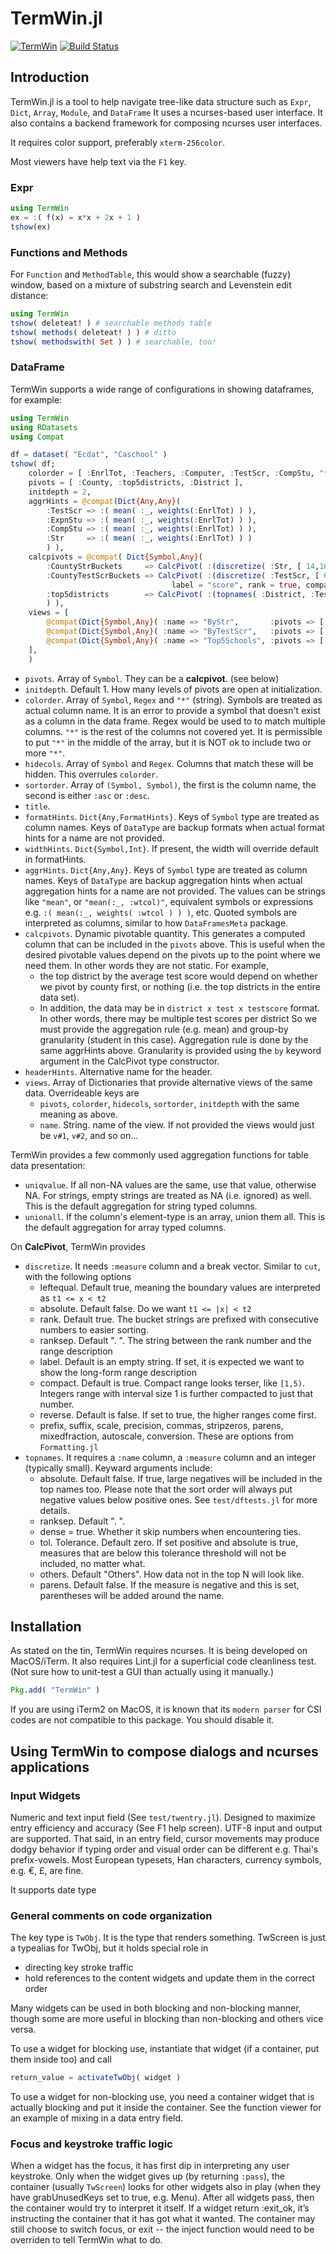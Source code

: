 # TermWin.jl

[![TermWin](http://pkg.julialang.org/badges/TermWin_release.svg)](http://pkg.julialang.org/?pkg=TermWin&ver=0.3)
[![Build Status](https://travis-ci.org/tonyhffong/TermWin.jl.svg?branch=master)](https://travis-ci.org/tonyhffong/TermWin.jl)

## Introduction

TermWin.jl is a tool to help navigate tree-like data structure such as `Expr`, `Dict`, `Array`, `Module`, and
`DataFrame`
It uses a ncurses-based user interface.
It also contains a backend framework for composing ncurses user interfaces.

It requires color support, preferably `xterm-256color`.

Most viewers have help text via the `F1` key.

### Expr
```julia
using TermWin
ex = :( f(x) = x*x + 2x + 1 )
tshow(ex)
```

### Functions and Methods
For `Function` and `MethodTable`, this would show a searchable (fuzzy) window, based on
a mixture of substring search and Levenstein edit distance:
```julia
using TermWin
tshow( deleteat! ) # searchable methods table
tshow( methods( deleteat! ) ) # ditto
tshow( methodswith( Set ) ) # searchable, too!
```


### DataFrame

TermWin supports a wide range of configurations in showing dataframes, for example:
```julia
using TermWin
using RDatasets
using Compat

df = dataset( "Ecdat", "Caschool" )
tshow( df;
    colorder = [ :EnrlTot, :Teachers, :Computer, :TestScr, :CompStu, "*" ],
    pivots = [ :County, :top5districts, :District ],
    initdepth = 2,
    aggrHints = @compat(Dict{Any,Any}(
        :TestScr => :( mean( :_, weights(:EnrlTot) ) ),
        :ExpnStu => :( mean( :_, weights(:EnrlTot) ) ),
        :CompStu => :( mean( :_, weights(:EnrlTot) ) ),
        :Str     => :( mean( :_, weights(:EnrlTot) ) )
        ) ),
    calcpivots = @compat( Dict{Symbol,Any}(
        :CountyStrBuckets     => CalcPivot( :(discretize( :Str, [ 14,16,18,20,22,24 ], rank = true, compact = true )), :County ),
        :CountyTestScrBuckets => CalcPivot( :(discretize( :TestScr, [ 600, 620, 640, 660, 680, 700],
                                    label = "score", rank = true, compact = false, reverse = true ) ), :County ),
        :top5districts        => CalcPivot( :(topnames( :District, :TestScr, 5 ) ) )
        ) ),
    views = [
        @compat(Dict{Symbol,Any}( :name => "ByStr",       :pivots => [ :CountyStrBuckets, :County, :District] ) ),
        @compat(Dict{Symbol,Any}( :name => "ByTestScr",   :pivots => [ :CountyTestScrBuckets, :County, :District] ) ),
        @compat(Dict{Symbol,Any}( :name => "Top5Schools", :pivots => [ :top5districts, :County ] ) )
    ],
    )
```

* `pivots`. Array of `Symbol`. They can be a **calcpivot**. (see below)
* `initdepth`. Default 1. How many levels of pivots are open at initialization.
* `colorder`. Array of `Symbol`, `Regex` and `"*"` (string). Symbols are treated as actual column name.
   It is an error to provide a symbol that doesn't exist as a column in the data frame. Regex would
   be used to to match multiple columns. `"*"` is the rest of the columns not covered yet. It is
   permissible to put `"*"` in the middle of the array, but it is NOT ok to include two or more `"*"`.
* `hidecols`. Array of `Symbol` and `Regex`. Columns that match these will be hidden. This overrules
  `colorder`.
* `sortorder`. Array of `(Symbol, Symbol)`, the first is the column name, the second is either `:asc` or `:desc`.
* `title`.
* `formatHints`. `Dict{Any,FormatHints}`. Keys of `Symbol` type are treated as column names. Keys of `DataType`
   are backup formats when actual format hints for a name are not provided.
* `widthHints`. `Dict{Symbol,Int}`. If present, the width will override default in formatHints.
* `aggrHints`. `Dict{Any,Any}`. Keys of `Symbol` type are treated as column names. Keys of `DataType`
   are backup aggregation hints when actual aggregation hints for a name are not provided. The values
   can be strings like `"mean"`, or `"mean(:_, :wtcol)"`, equivalent symbols or expressions
   e.g. `:( mean(:_, weights( :wtcol ) ) )`, etc. Quoted symbols are interpreted as columns, similar to how
   `DataFramesMeta` package.
* `calcpivots`. Dynamic pivotable quantity. This generates a computed column that can be included
   in the `pivots` above. This is useful when the desired pivotable values depend on the pivots
   up to the point where we need them. In other words they are not static. For example,
   * the top district by the average test score would depend on whether we pivot by county first, or
      nothing (i.e. the top districts in the entire data set).
   * In addition, the data may be in `district x test x testscore` format. In other words, there may be multiple
     test scores per district So we must provide the aggregation rule (e.g. mean) and group-by
     granularity (student in this case). Aggregation rule is done by the same aggrHints above.
     Granularity is provided using the `by` keyword argument in the CalcPivot type constructor.
* `headerHints`. Alternative name for the header.
* `views`. Array of Dictionaries that provide alternative views of the same data. Overrideable keys are
    * `pivots`, `colorder`, `hidecols`, `sortorder`, `initdepth` with the same meaning as above.
    * `name`. String. name of the view. If not provided the views would just be `v#1`, `v#2`, and so on...

TermWin provides a few commonly used aggregation functions for table data presentation:

* `uniqvalue`. If all non-NA values are the same, use that value, otherwise NA. For strings, empty strings
   are treated as NA (i.e. ignored) as well. This is the default aggregation for string typed columns.
* `unionall`. If the column's element-type is an array, union them all. This is the default aggregation for
  array typed columns.

On **CalcPivot**, TermWin provides
* `discretize`. It needs `:measure` column and a break vector. Similar to `cut`, with the following options
   * leftequal. Default true, meaning the boundary values are interpreted as `t1 <= x < t2`
   * absolute. Default false. Do we want `t1 <= |x| < t2`
   * rank. Default true. The bucket strings are prefixed with consecutive numbers to easier sorting.
   * ranksep. Default ". ". The string between the rank number and the range description
   * label. Default is an empty string. If set, it is expected we want to show the long-form range description
   * compact. Default is true. Compact range looks terser, like `[1,5)`. Integers range with interval size 1
      is further compacted to just that number.
   * reverse. Default is false. If set to true, the higher ranges come first.
   * prefix, suffix, scale, precision, commas, stripzeros, parens, mixedfraction, autoscale, conversion. These are options from `Formatting.jl`
* `topnames`. It requires a `:name` column, a `:measure` column and an integer (typically small). Keyward arguments
  include:
   * absolute. Default false. If true, large negatives will be included in the top names too. Please note that
      the sort order will always put negative values below positive ones. See `test/dftests.jl` for more details.
   * ranksep. Default ". ".
   * dense = true. Whether it skip numbers when encountering ties.
   * tol. Tolerance. Default zero. If set positive and absolute is true, measures that are below this
      tolerance threshold will not be included, no matter what.
   * others. Default "Others". How data not in the top N will look like.
   * parens. Default false. If the measure is negative and this is set, parentheses will be added around
     the name.


## Installation

As stated on the tin, TermWin requires ncurses. It is being developed on MacOS/iTerm.
It also requires Lint.jl for a superficial code cleanliness test. (Not sure how
to unit-test a GUI than actually using it manually.)
```julia
Pkg.add( "TermWin" )
```

If you are using iTerm2 on MacOS, it is known that its `modern parser` for CSI codes are not
compatible to this package. You should disable it.

## Using TermWin to compose dialogs and ncurses applications

### Input Widgets

Numeric and text input field (See `test/twentry.jl`). Designed to maximize
entry efficiency and accuracy (See F1 help screen).
UTF-8 input and output are supported. That said, in an entry field,
cursor movements may produce dodgy behavior if typing order and visual order
can be different e.g. Thai's prefix-vowels. Most European typesets,
Han characters, currency symbols, e.g. €, £, are fine.

It supports date type

### General comments on code organization

The key type is `TwObj`. It is the type that renders something.
TwScreen is just a typealias for TwObj, but it holds special role in
* directing key stroke traffic
* hold references to the content widgets and update them in the correct order

Many widgets can be used in both blocking and non-blocking manner, though
some are more useful in blocking than non-blocking and others vice versa.

To use a widget for blocking use, instantiate that widget (if a container, 
put them inside too) and call
```julia
return_value = activateTwObj( widget )
```

To use a widget for non-blocking use, you need a container widget that is
actually blocking and put it inside the container. See the function viewer for
an example of mixing in a data entry field.

### Focus and keystroke traffic logic
When a widget has the focus, it has first dip in interpreting any user
keystroke. Only when the widget gives up (by returning `:pass`), the container
(usually `TwScreen`) looks for other widgets also in play (when they have
grabUnusedKeys set to true, e.g. Menu). After all widgets pass, then the
container would try to interpret it itself. If a widget return :exit_ok, it’s
instructing the container that it has got what it wanted. The container
may still choose to switch focus, or exit -- the inject function would need
to be overriden to tell TermWin what to do.
